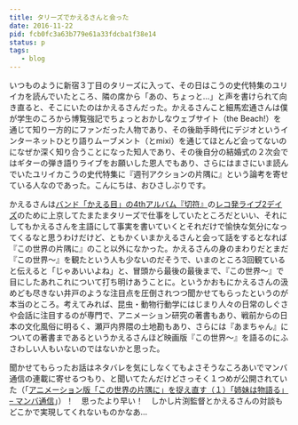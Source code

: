 ```yaml
---
title: タリーズでかえるさんと会った
date: 2016-11-22
pid: fcb0fc3a63b779e61a33fdcba1f38e14
status: p
tags:
   - blog
---
```


いつものように新宿３丁目のタリーズに入って、その日はこうの史代特集のユリイカを読んでいたところ、隣の席から「あの、ちょっと…」と声を書けられて向き直ると、そこにいたのはかえるさんだった。かえるさんこと細馬宏通さんは僕が学生のころから博覧強記でちょっとおかしなウェブサイト（the Beach!）を通じて知り一方的にファンだった人物であり、その後助手時代にデジオというインターネットひとり語りムーブメント（とmixi）を通じてほとんど会ってないのになぜか深く知り合うことになった知人であり、その後自分の結婚式の２次会ではギターの弾き語りライブをお願いした恩人でもあり、さらにはまさにいま読んでいたユリイカこうの史代特集に『週刊アクションの片隅に』という論考を寄せている人なのであった。こんにちは、おひさしぶりです。

かえるさんは[バンド「かえる目」の4thアルバム『切符』][1]の[レコ発ライブ2デイズ][2]のために上京してたまたまタリーズで仕事をしていたところだといい、それにしてもかえるさんを主語にして事実を書いていくとそれだけで愉快な気分になってくるなと思うわけだけど、ともかくいまかえるさんと会って話をするとなれば『この世界の片隅に』のこと以外になかった。かえるさんの身のまわりだとまだ『この世界〜』を観たという人も少ないのだそうで、いまのところ3回観ていると伝えると「じゃあいいよね」と、冒頭から最後の最後まで、『この世界〜』で目にしたあれこれについて打ち明けあうことに。というかおもにかえるさんの汲めども尽きない井戸のような注目点を圧倒されつつ聞かせてもらったというのが本当のところ。考えてみれば、昆虫・動物行動学にはじまり人々の日常のしぐさや会話に注目するのが専門で、アニメーション研究の著書もあり、戦前からの日本の文化風俗に明るく、瀬戸内界隈の土地勘もあり、さらには『あまちゃん』についての著書まであるというかえるさんほど映画版『この世界〜』を語るのにふさわしい人もいないのではないかと思った。

聞かせてもらったお話はネタバレを気にしなくてもよさそうなころあいでマンバ通信の連載に寄せるつもり、と聞いてたんだけどさっそく１つめが公開されていた（「[アニメーション版「この世界の片隅に」を捉え直す（１）「姉妹は物語る」 – マンバ通信][3]」）！　思ったより早い！　しかし片渕監督とかえるさんの対談もどこかで実現してくれないものかなあ…

[1]:	http://12kai.com/kaerumoku/
[2]:	http://mapup.net/wp/events/kippulive1/
[3]:	https://magazine.manba.co.jp/2016/11/28/hosoma-konosekai01/